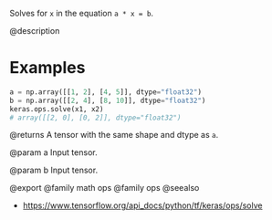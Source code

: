 Solves for `x` in the equation `a * x = b`.

@description

# Examples
```python
a = np.array([[1, 2], [4, 5]], dtype="float32")
b = np.array([[2, 4], [8, 10]], dtype="float32")
keras.ops.solve(x1, x2)
# array([[2, 0], [0, 2]], dtype="float32")
```

@returns
A tensor with the same shape and dtype as `a`.

@param a
Input tensor.

@param b
Input tensor.

@export
@family math ops
@family ops
@seealso
+ <https://www.tensorflow.org/api_docs/python/tf/keras/ops/solve>
